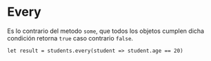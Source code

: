 # Every

Es lo contrario del metodo `some`, que todos los objetos cumplen dicha condición retorna `true` caso contrario `false`.

~~~
let result = students.every(student => student.age == 20)
~~~


